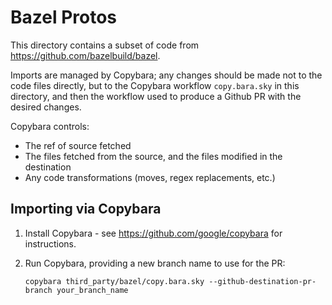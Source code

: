 # Bazel Protos

This directory contains a subset of code from
https://github.com/bazelbuild/bazel.

Imports are managed by Copybara; any changes should be made not to the code
files directly, but to the Copybara workflow `copy.bara.sky` in this directory,
and then the workflow used to produce a Github PR with the desired changes.

Copybara controls:

* The ref of source fetched
* The files fetched from the source, and the files modified in the destination
* Any code transformations (moves, regex replacements, etc.)

## Importing via Copybara

1. Install Copybara - see https://github.com/google/copybara for instructions.

1. Run Copybara, providing a new branch name to use for the PR:

   ```
   copybara third_party/bazel/copy.bara.sky --github-destination-pr-branch your_branch_name
   ```